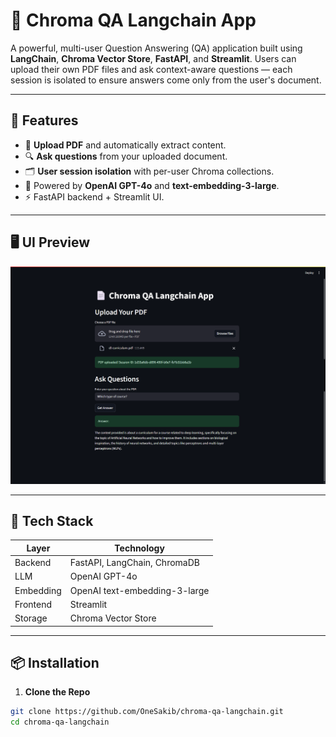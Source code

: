 # 🧠 Chroma QA Langchain App

A powerful, multi-user Question Answering (QA) application built using **LangChain**, **Chroma Vector Store**, **FastAPI**, and **Streamlit**. Users can upload their own PDF files and ask context-aware questions — each session is isolated to ensure answers come only from the user's document.

---

## 🚀 Features

- 📄 **Upload PDF** and automatically extract content.
- 🔍 **Ask questions** from your uploaded document.
- 🗂️ **User session isolation** with per-user Chroma collections.
- 🧠 Powered by **OpenAI GPT-4o** and **text-embedding-3-large**.
- ⚡ FastAPI backend + Streamlit UI.

---

## 🖥️ UI Preview

![App Screenshot](screencapture.png)

---

## 🧩 Tech Stack

| Layer     | Technology                    |
| --------- | ----------------------------- |
| Backend   | FastAPI, LangChain, ChromaDB  |
| LLM       | OpenAI GPT-4o                 |
| Embedding | OpenAI text-embedding-3-large |
| Frontend  | Streamlit                     |
| Storage   | Chroma Vector Store           |

---

## 📦 Installation

1. **Clone the Repo**

```bash
git clone https://github.com/OneSakib/chroma-qa-langchain.git
cd chroma-qa-langchain
```
